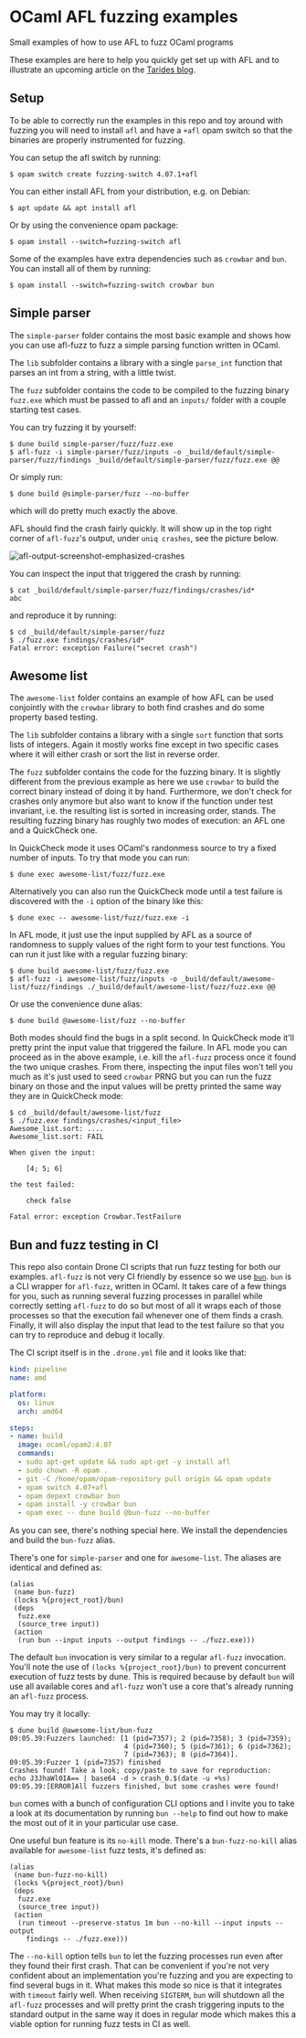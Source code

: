 # OCaml AFL fuzzing examples

Small examples of how to use AFL to fuzz OCaml programs

These examples are here to help you quickly get set up with AFL and to illustrate an upcoming
article on the [Tarides blog](https://tarides.com/blog.html).

## Setup

To be able to correctly run the examples in this repo and toy around with fuzzing you will need to
install `afl` and have a `+afl` opam switch so that the binaries are properly instrumented for
fuzzing.

You can setup the afl switch by running:
```
$ opam switch create fuzzing-switch 4.07.1+afl
```

You can either install AFL from your distribution, e.g. on Debian:
```
$ apt update && apt install afl
```

Or by using the convenience opam package:
```
$ opam install --switch=fuzzing-switch afl
```

Some of the examples have extra dependencies such as `crowbar` and `bun`. You can install all of them by
running:

```
$ opam install --switch=fuzzing-switch crowbar bun
```

## Simple parser

The `simple-parser` folder contains the most basic example and shows how you can use afl-fuzz to fuzz a
simple parsing function written in OCaml.

The `lib` subfolder contains a library with a single `parse_int` function that parses an int from a
string, with a little twist.

The `fuzz` subfolder contains the code to be compiled to the fuzzing binary `fuzz.exe` which must be
passed to afl and an `inputs/` folder with a couple starting test cases.

You can try fuzzing it by yourself:
```
$ dune build simple-parser/fuzz/fuzz.exe
$ afl-fuzz -i simple-parser/fuzz/inputs -o _build/default/simple-parser/fuzz/findings _build/default/simple-parser/fuzz/fuzz.exe @@
```

Or simply run:
```
$ dune build @simple-parser/fuzz --no-buffer
```

which will do pretty much exactly the above.

AFL should find the crash fairly quickly. It will show up in the top right corner of `afl-fuzz`'s
output, under `uniq crashes`, see the picture below.

![afl-output-screenshot-emphasized-crashes](img/afl-output-screenshot-emphasized-crashes.png)

You can inspect the input that triggered the crash by running:
```
$ cat _build/default/simple-parser/fuzz/findings/crashes/id*
abc
```

and reproduce it by running:
```
$ cd _build/default/simple-parser/fuzz
$ ./fuzz.exe findings/crashes/id*
Fatal error: exception Failure("secret crash")
```

## Awesome list

The `awesome-list` folder contains an example of how AFL can be used conjointly with the `crowbar`
library to both find crashes and do some property based testing.

The `lib` subfolder contains a library with a single `sort` function that sorts lists of integers.
Again it mostly works fine except in two specific cases where it will either crash or sort the list
in reverse order.

The `fuzz` subfolder contains the code for the fuzzing binary. It is slightly different from the
previous example as here we use `crowbar` to build the correct binary instead of doing it by hand.
Furthermore, we don't check for crashes only anymore but also want to know if the function under
test invariant, i.e. the resulting list is sorted in increasing order, stands. The resulting fuzzing
binary has roughly two modes of execution: an AFL one and a QuickCheck one.

In QuickCheck mode it uses OCaml's randonmess source to try a fixed number of inputs. To try that
mode you can run:
```
$ dune exec awesome-list/fuzz/fuzz.exe
```

Alternatively you can also run the QuickCheck mode until a test failure is discovered with the `-i`
option of the binary like this:
```
$ dune exec -- awesome-list/fuzz/fuzz.exe -i
```

In AFL mode, it just use the input supplied by AFL as a source of randomness to supply values of the
right form to your test functions. You can run it just like with a regular fuzzing binary:
```
$ dune build awesome-list/fuzz/fuzz.exe
$ afl-fuzz -i awesome-list/fuzz/inputs -o _build/default/awesome-list/fuzz/findings ./_build/default/awesome-list/fuzz/fuzz.exe @@
```

Or use the convenience dune alias:
```
$ dune build @awesome-list/fuzz --no-buffer
```

Both modes should find the bugs in a split second. In QuickCheck mode it'll pretty print the input
value that triggered the failure. In AFL mode you can proceed as in the above example, i.e. kill the
`afl-fuzz` process once it found the two unique crashes. From there, inspecting the input files
won't tell you much as it's just used to seed `crowbar` PRNG but you can run the fuzz binary on
those and the input values will be pretty printed the same way they are in QuickCheck mode:
```
$ cd _build/default/awesome-list/fuzz
$ ./fuzz.exe findings/crashes/<input_file>
Awesome_list.sort: ....
Awesome_list.sort: FAIL

When given the input:

    [4; 5; 6]

the test failed:

    check false

Fatal error: exception Crowbar.TestFailure
```

## Bun and fuzz testing in CI

This repo also contain Drone CI scripts that run fuzz testing for both our examples.
`afl-fuzz` is not very CI friendly by essence so we use
[`bun`](https://github.com/yomimono/ocaml-bun). `bun` is a CLI wrapper for `afl-fuzz`, written in
OCaml. It takes care of a few things for you, such as running several fuzzing processes in parallel
while correctly setting `afl-fuzz` to do so but most of all it wraps each of those processes so that
the execution fail whenever one of them finds a crash. Finally, it will also display the input that
lead to the test failure so that you can try to reproduce and debug it locally.

The CI script itself is in the `.drone.yml` file and it looks like that:
```yml
kind: pipeline
name: amd

platform:
  os: linux
  arch: amd64

steps:
- name: build
  image: ocaml/opam2:4.07
  commands:
  - sudo apt-get update && sudo apt-get -y install afl
  - sudo chown -R opam .
  - git -C /home/opam/opam-repository pull origin && opam update
  - opam switch 4.07+afl
  - opam depext crowbar bun
  - opam install -y crowbar bun
  - opam exec -- dune build @bun-fuzz --no-buffer
```

As you can see, there's nothing special here. We install the dependencies and build the `bun-fuzz`
alias.

There's one for `simple-parser` and one  for `awesome-list`. The aliases are identical and defined
as:
```
(alias
 (name bun-fuzz)
 (locks %{project_root}/bun)
 (deps
  fuzz.exe
  (source_tree input))
 (action
  (run bun --input inputs --output findings -- ./fuzz.exe)))
```

The default `bun` invocation is very similar to a regular `afl-fuzz` invocation.
You'll note the use of `(locks %{project_root}/bun)` to prevent concurrent execution of fuzz tests
by dune. This is required because by default `bun` will use all available cores and `afl-fuzz` won't
use a core that's already running an `afl-fuzz` process.

You may try it locally:
```
$ dune build @awesome-list/bun-fuzz
09:05.39:Fuzzers launched: [1 (pid=7357); 2 (pid=7358); 3 (pid=7359);
                            4 (pid=7360); 5 (pid=7361); 6 (pid=7362);
                            7 (pid=7363); 8 (pid=7364)].
09:05.39:Fuzzer 1 (pid=7357) finished
Crashes found! Take a look; copy/paste to save for reproduction:
echo J3JhaWl0IA== | base64 -d > crash_0.$(date -u +%s)
09:05.39:[ERROR]All fuzzers finished, but some crashes were found!
```

`bun` comes with a bunch of configuration CLI options and I invite you to take a look at its
documentation by running `bun --help` to find out how to make the most out of it in your particular
use case.

One useful bun feature is its `no-kill` mode. There's a `bun-fuzz-no-kill` alias available for
`awesome-list` fuzz tests, it's defined as:
```
(alias
 (name bun-fuzz-no-kill)
 (locks %{project_root}/bun)
 (deps
  fuzz.exe
  (source_tree input))
 (action
  (run timeout --preserve-status 1m bun --no-kill --input inputs --output
    findings -- ./fuzz.exe)))
```

The `--no-kill` option tells `bun` to let the fuzzing processes run even after they found their
first crash. That can be convenient if you're not very confident about an implementation you're
fuzzing and you are expecting to find several bugs in it.
What makes this mode so nice is that it integrates with `timeout` fairly well. When receiving
`SIGTERM`, `bun` will shutdown all the `afl-fuzz` processes and will pretty print the crash
triggering inputs to the standard output in the same way it does in regular mode which makes this
a viable option for running fuzz tests in CI as well.
